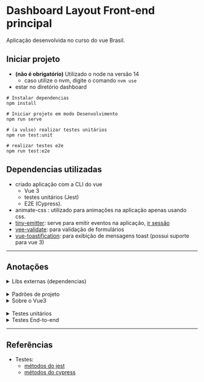 # Dashboard Layout Front-end principal
Aplicação desenvolvida no curso do vue Brasil.

## Iniciar projeto
- **(não é obrigatório)** Utilizado o node na versão 14
  - caso utilize o nvm, digite o comando `nvm use`
- estar no diretório dashboard
```shell
# Instalar dependencias
npm install

# Iniciar projeto em modo Desenvolvimento
npm run serve

# (a vulso) realizar testes unitários
npm run test:unit

# realizar testes e2e
npm run test:e2e
```

## Dependencias utilizadas
- criado aplicação com a CLI do vue
  - Vue 3
  - testes unitários (Jest) 
  - E2E (Cypress).
- animate-css : utilizado para animações na aplicação apenas usando css.
- [tiny-emitter](https://github.com/scottcorgan/tiny-emitter#readme): serve para emitir eventos na aplicação, [ir sessão](/#sobre-vue3)
- [vee-validate](https://vee-validate.logaretm.com/v3): para validação de formulários
- [vue-toastification](): para exibição de mensagens toast (possui suporte para vue 3)

---

## Anotações

<details>
  <summary>Libs externas (dependencias)</summary>

### Vee-validate
- utilizado no [modal de login](./src/components/ModalLogin/index.vue)
- na versão mais nova ele possui integração com o Vue 3
  - é possível utilizar hooks para validação

### vue-toastification
- utilizado para mostrar mensagens toast na aplicação
- é necessário configurar ele no nosso [main.js](./src/main.js), adicionando imports do css e do global dele.

</details>

<br />

<details>
  <summary>Padrões de projeto</summary>

### arquivos de view
- os diretórios na view representam uma página, e o componente da página é o arquivo `index.vue` de cada diretório
- outros arquivos de componentes dentro delas são subcomponentes do componenten principal (`index.vue`).
- no caso da home, por questões do header ser diferente que das páginas de área logada, o header dela ficou como subcomponente.

### Para modal
- component factory: a ideia principal seria um componente responsável por verificar qual modal que deseja utilizar, que o factory irá entregar.

- para ativar o modal ele foi montado como um serviço, mas que na vdd é um evento por trás. [arquivo useModal](./src/hooks/useModal.js)

</details>


<details>
  <summary> Sobre o Vue3 </summary>

- está sendo utilizado setup ao invés da options API (atributos methods, computed, watch...)
- não possui mais events, é necessário utiliza lib de terceiros (no projeto utiliza o `tiny-emitter`).

### Suspense
- utilizada no componenete [Feedbacks](./src/views/Feedbacks/index.vue)
- contexto: os browsers são single thread, e eles fazem renderização do html, css, handling de JS, tudo nessa mesma thread.
- a ideia do suspense é fazer o que fala no contexto, de uma maneira que possamos ter maior controle quando muitas atividades estão fazendo ao mesmo tempo. ex: desenhadndo CSS e handling de JS
- ele tem melhor funcionamento quando a aplicação é muito grande.
- para utilzar ela
  - é necessário utilizar a tag `templates` e declarar quem é o `#default` é quem é `#fallback`(seria o loading)
- utilizando ele, foi possível tornar o setup em uma função assíncrona no componente [Filters](./src/views/Feedbacks/Filters.vue)

</details>

<br />

<details>
  <summary> Testes unitários </summary>

### Testes unitários com Jest

- eles estão ficando junto com  o arquivo a ser testado
- é necessário configurar o arquivo do jest config para que procure pelos arquivos em todo o diretório, pois estamos colocando os arquivos de teste unitário perto do arquivo a ser testado.
- para realizar os testes utilize o comando `npm run test:unit`

- _"erro dos métodos do jest não serem achados"_, são alertas do eslint, pois os métodos do jest são salvos no node de forma global em momento de execução deles (quando rodar o script do npm run).
  - para corrigir deve alterar o config do eslint para:
    ```javascript
    overrides: [
      {
        files: [
          '**/*.spec.js'
        ],
        env: {
          jest: true
        }
      }
    ]
    ```

- testes com anotações:
  - [Home.spec.js](src/views/Home/Home.spec.js)
  - [auth.spec.js](src/services/auth.spec.js)
  - [user.spec.js](src/store/user.spec.js)
  - teste do store: [HeaderLogged.spec.js](src/components/HeaderLogged/HeaderLogged.spec.js)

- vocabulário:
  - **snapshot**: seria uma "fotografia" do código gerado e compilado pela lib do teste. Ele que é o responsável de poder verificar se o conteudo do html foi alterado ou n.

- comandos utilizados no projeto:
```shell
# comando regerar snapshots
npm run test:unit -- -u
```

</details>

<details>
  <summary> Testes End-to-end </summary>

### Teste com Cypress

- utiliza a lib do Cypress
- estrutura de testes é semelhante ao de testes unitários

</details>

---

## Referências

- Testes:
  - [métodos do jest](https://jestjs.io/pt-BR/docs/api)
  - [métodos do cypress](https://docs.cypress.io/api/table-of-contents)